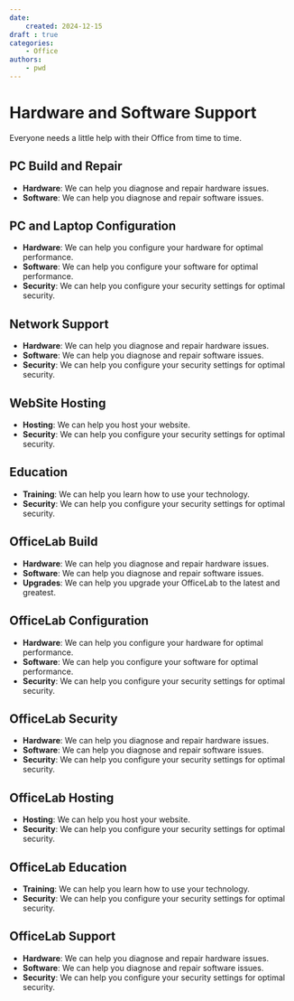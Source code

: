```yaml
---
date:
    created: 2024-12-15
draft : true
categories:
    - Office
authors:
    - pwd
---
```


# Hardware and Software Support

Everyone needs a little help with their Office from time to time.

<!-- more -->

## PC Build and Repair
- **Hardware**: We can help you diagnose and repair hardware issues.
- **Software**: We can help you diagnose and repair software issues.

## PC and Laptop Configuration
- **Hardware**: We can help you configure your hardware for optimal performance.
- **Software**: We can help you configure your software for optimal performance.
- **Security**: We can help you configure your security settings for optimal security.

## Network Support
- **Hardware**: We can help you diagnose and repair hardware issues.
- **Software**: We can help you diagnose and repair software issues.
- **Security**: We can help you configure your security settings for optimal security.

## WebSite Hosting
- **Hosting**: We can help you host your website.
- **Security**: We can help you configure your security settings for optimal security.

## Education
- **Training**: We can help you learn how to use your technology.
- **Security**: We can help you configure your security settings for optimal security.

## OfficeLab Build
- **Hardware**: We can help you diagnose and repair hardware issues.
- **Software**: We can help you diagnose and repair software issues.
- **Upgrades**: We can help you upgrade your OfficeLab to the latest and greatest.

## OfficeLab Configuration
- **Hardware**: We can help you configure your hardware for optimal performance.
- **Software**: We can help you configure your software for optimal performance.
- **Security**: We can help you configure your security settings for optimal security.

## OfficeLab Security
- **Hardware**: We can help you diagnose and repair hardware issues.
- **Software**: We can help you diagnose and repair software issues.
- **Security**: We can help you configure your security settings for optimal security.

## OfficeLab Hosting
- **Hosting**: We can help you host your website.
- **Security**: We can help you configure your security settings for optimal security.

## OfficeLab Education
- **Training**: We can help you learn how to use your technology.
- **Security**: We can help you configure your security settings for optimal security.

## OfficeLab Support
- **Hardware**: We can help you diagnose and repair hardware issues.
- **Software**: We can help you diagnose and repair software issues.
- **Security**: We can help you configure your security settings for optimal security.

